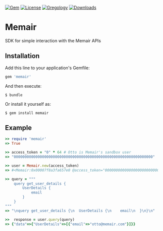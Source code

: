 [![Gem](https://img.shields.io/gem/v/memair.svg?style=flat)](http://rubygems.org/gems/memair)
[![License](http://img.shields.io/badge/license-MIT-yellow.svg?style=flat)](https://github.com/memair/memair-ruby-sdk/blob/master/LICENSE)
[![Gregology](https://img.shields.io/badge/contact-Gregology-blue.svg?style=flat)](http://gregology.net/contact/)
[![Downloads](https://img.shields.io/gem/dt/memair.svg?style=flat)](http://rubygems.org/gems/memair)

# Memair

SDK for simple interaction with the Memair APIs

## Installation

Add this line to your application's Gemfile:

``` ruby
gem 'memair'
```

And then execute:

    $ bundle

Or install it yourself as:

    $ gem install memair

## Example
```  ruby
>> require 'memair'
=> True

>> access_token = "0" * 64 # Otto is Memair's sandbox user
=> "0000000000000000000000000000000000000000000000000000000000000000"

>> user = Memair.new(access_token)
=> #<Memair:0x00007f8a3fa657e0 @access_token="0000000000000000000000000000000000000000000000000000000000000000">

>> query = """
    query get_user_details {
        UserDetails {
            email
        }
    }
"""
=> "\nquery get_user_details {\n  UserDetails {\n    email\n  }\n}\n"

>>  response = user.query(query)
=> {"data"=>{"UserDetails"=>[{"email"=>"otto@memair.com"}]}}
```
